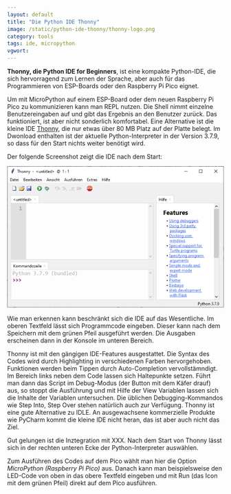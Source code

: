 ```yaml
---
layout: default
title: "Die Python IDE Thonny"
image: /static/python-ide-thonny/thonny-logo.png
category: tools
tags: ide, micropython
vgwort:
---
```


**Thonny, die Python IDE for Beginners**, ist eine kompakte Python-IDE, die sich hervorragend zum Lernen der Sprache, aber auch für das Programmieren von ESP-Boards oder den  Raspberry Pi Pico eignet.

Um mit MicroPython auf einem ESP-Board oder dem neuen Raspberry Pi Pico zu kommunizieren kann man REPL nutzen. Die Shell nimmt einzelne Benutzereingaben auf und gibt das Ergebnis an den Benutzer zurück. Das funktioniert, ist aber nicht sonderlich komfortabel. Eine Alternative ist die kleine IDE [Thonny](https://thonny.org), die nur etwas über 80 MB Platz auf der Platte belegt. Im Dwonload enthalten ist der aktuelle Python-Interpreter in der Version 3.7.9, so dass für den Start nichts weiter benötigt wird.

Der folgende Screenshot zeigt die IDE nach dem Start:

<img src="/static/python-ide-thonny/thonny.png" alt="Thonny, eine kleine IDE für MicroPython" class="responsive">

Wie man erkennen kann beschränkt sich die IDE auf das Wesentliche. Im oberen Textfeld lässt sich Programmcode eingeben. Dieser kann nach dem Speichern mit dem grünen Pfeil ausgeführt werden. Die Ausgaben erscheinen dann in der Konsole im unteren Bereich.

Thonny ist mit den gängigen IDE-Features ausgestattet. Die Syntax des Codes wird durch Highlighting in verschiedenen Farben hervorgehoben. Funktionen werden beim Tippen durch Auto-Completion vervollstämndigt. Im Bereich links neben dem Code lassen sich Haltepunkte setzen. Führt man dann das Script im Debug-Modus (der Button mit dem Käfer drauf) aus, so stoppt die Ausführung und mit Hilfe der View Variablen lassen sich die Inhalte der Variablen untersuchen. Die üblichen Debugging-Kommandos wie Step Into, Step Over stehen natürlich auch zur Verfügung. Thonny ist eine gute Alternative zu IDLE. An ausgewachsene kommerzielle Produkte wie PyCharm kommt die kleine IDE nicht heran, das ist aber auch nicht das Ziel.




Gut gelungen ist die Inztegration mit XXX.  Nach dem Start von Thonny lässt sich in der rechten unteren Ecke der Python-Interpreter auswählen.

 Zum Ausführen des Codes auf dem Pico wählt man hier die Option *MicroPython (Raspberry Pi Pico)* aus. Danach kann man beispielsweise den LED-Code von oben in das obere Textfeld eingeben und mit Run (das Icon mit dem grünen Pfeil) direkt auf dem Pico ausführen.
